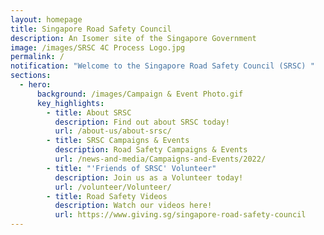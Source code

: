 ```yaml
---
layout: homepage
title: Singapore Road Safety Council
description: An Isomer site of the Singapore Government
image: /images/SRSC 4C Process Logo.jpg
permalink: /
notification: "Welcome to the Singapore Road Safety Council (SRSC) "
sections:
  - hero:
      background: /images/Campaign & Event Photo.gif
      key_highlights:
        - title: About SRSC
          description: Find out about SRSC today!
          url: /about-us/about-srsc/
        - title: SRSC Campaigns & Events
          description: Road Safety Campaigns & Events
          url: /news-and-media/Campaigns-and-Events/2022/
        - title: "'Friends of SRSC' Volunteer"
          description: Join us as a Volunteer today!
          url: /volunteer/Volunteer/
        - title: Road Safety Videos
          description: Watch our videos here!
          url: https://www.giving.sg/singapore-road-safety-council
---
```

